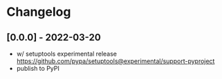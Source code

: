 # Changelog

## [0.0.0] - 2022-03-20
- w/ setuptools experimental release https://github.com/pypa/setuptools@experimental/support-pyproject
- publish to PyPI
